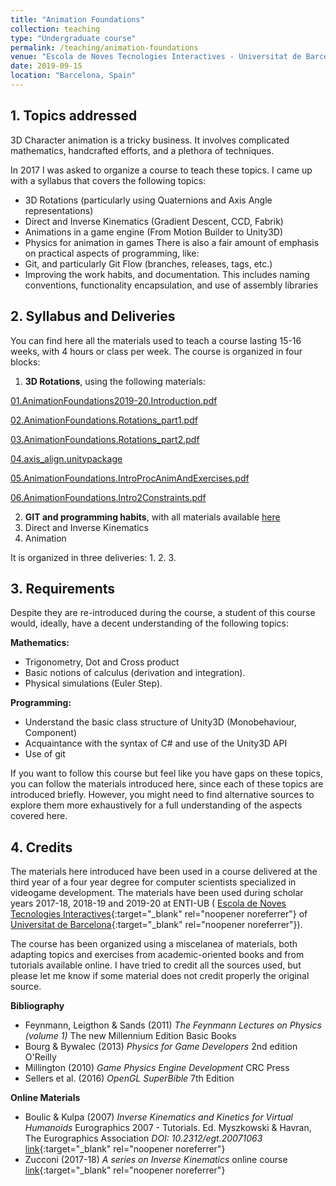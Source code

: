 ```yaml
---
title: "Animation Foundations"
collection: teaching
type: "Undergraduate course"
permalink: /teaching/animation-foundations
venue: "Escola de Noves Tecnologies Interactives - Universitat de Barcelona"
date: 2019-09-15
location: "Barcelona, Spain"
---
```


## 1. Topics addressed


3D Character animation is a tricky business. It involves complicated mathematics, handcrafted efforts, and a plethora of techniques. 

In 2017 I was asked to organize a course to teach these topics. I came up with a syllabus that covers the following topics:
 * 3D Rotations (particularly using Quaternions and Axis Angle representations)
 * Direct and Inverse Kinematics (Gradient Descent, CCD, Fabrik)
 * Animations in a game engine (From Motion Builder to Unity3D)
 * Physics for animation in games
  There is also a fair amount of emphasis on practical aspects of programming, like:
 * Git, and particularly Git Flow (branches, releases, tags, etc.)
 * Improving the work habits, and documentation. This includes naming conventions, functionality encapsulation, and use of assembly libraries


## 2. Syllabus and Deliveries
You can find here all the materials used to teach a course lasting 15-16 weeks, with 4 hours or class per week.
 The course is organized in four blocks:
 1. **3D Rotations**, using the following materials: 
 
 
[01.AnimationFoundations2019-20.Introduction.pdf](files/courses/animation-foundations/01.AnimationFoundations2019-20.Introduction.pdf)

[02.AnimationFoundations.Rotations_part1.pdf](files/courses/animation-foundations/02.AnimationFoundations.Rotations_part1.pdf)

[03.AnimationFoundations.Rotations_part2.pdf](files/courses/animation-foundations/03.AnimationFoundations.Rotations_part2.pdf)

[04.axis_align.unitypackage](files/courses/animation-foundations/04.axis_align.unitypackage)

[05.AnimationFoundations.IntroProcAnimAndExercises.pdf](files/courses/animation-foundations/05.AnimationFoundations.IntroProcAnimAndExercises.pdf)

[06.AnimationFoundations.Intro2Constraints.pdf](files/courses/animation-foundations/06.AnimationFoundations.Intro2Constraints.pdf)

 
 
  2. **GIT and programming habits**, with all materials available [here](./anim-foundations/3Drotations)
 3. Direct and Inverse Kinematics
 4. Animation 
 
 It is organized in three deliveries:
 1.
 2.
 3.
 
 
 
 
 
## 3. Requirements
Despite they are re-introduced during the course, a student of this course would, ideally, have a decent understanding of the following topics:

**Mathematics:**
* Trigonometry, Dot and Cross product
* Basic notions of calculus (derivation and integration). 
* Physical simulations (Euler Step).

**Programming:** 
* Understand the basic class structure of Unity3D (Monobehaviour, Component)
* Acquaintance with the syntax of C# and use of the Unity3D API
* Use of git

If you want to follow this course but feel like you have gaps on these topics, you can follow the materials introduced here, since each of these topics are introduced briefly. However, you might need to find alternative sources to explore them more exhaustively for a full understanding of the aspects covered here.

## 4. Credits

The materials here introduced have been used in a course delivered at the third year of a four year degree for computer scientists specialized in videogame development. The materials have been used during scholar years 2017-18, 2018-19 and 2019-20 at ENTI-UB ( [Escola de Noves Tecnologies Interactives](http://www.enti.cat){:target="_blank" rel="noopener noreferrer"} of [Universitat de Barcelona](http://www.ub.edu){:target="_blank" rel="noopener noreferrer"}).

The course has been organized using a miscelanea of materials, both adapting topics and exercises from academic-oriented books and from tutorials available online. I have tried to credit all the sources used, but please let me know if some material does not credit properly the original source.

**Bibliography**

*	Feynmann, Leigthon & Sands (2011) *The Feynmann Lectures on Physics (volume 1)*  The new Millennium Edition Basic Books
*	Bourg & Bywalec (2013) *Physics for Game Developers*  2nd edition O'Reilly
*	Millington (2010) *Game Physics Engine Development* CRC Press
*	Sellers et al. (2016) *OpenGL SuperBible* 7th Edition

**Online Materials**

* Boulic &  Kulpa (2007) *Inverse Kinematics and Kinetics for Virtual Humanoids* Eurographics 2007 - Tutorials. Ed. Myszkowski &  Havran, The Eurographics Association *DOI: 10.2312/egt.20071063* [link](https://diglib.eg.org/handle/10.2312/egt.20071063.173-243){:target="_blank" rel="noopener noreferrer"}
* Zucconi (2017-18) *A series on Inverse Kinematics* online course [link]( https://www.alanzucconi.com/tag/inverse-kinematics/){:target="_blank" rel="noopener noreferrer"}















